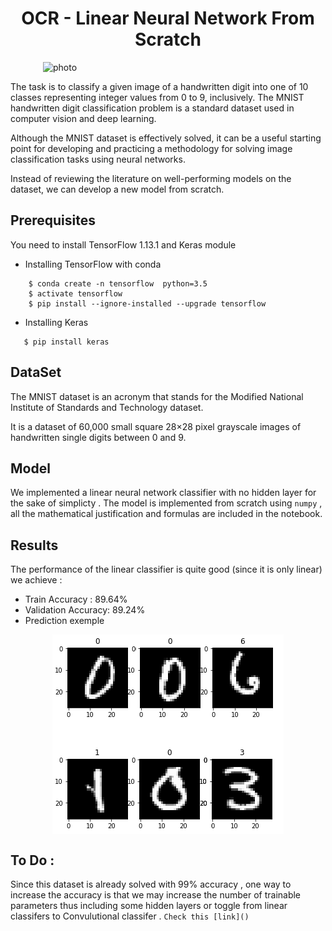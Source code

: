 

<h1 style="text-align:center">OCR - Linear Neural Network From Scratch</h1>
<img style="display: block; margin: auto;" alt="photo"  width="400" src="./images/OCR.png">



The task is to classify a given image of a handwritten digit into one of 10 classes representing integer values from 0 to 9, inclusively.
The MNIST handwritten digit classification problem is a standard dataset used in computer vision and deep learning.

Although the MNIST dataset is effectively solved, it can be a useful starting point for developing and practicing a methodology for solving image classification tasks using neural networks.

Instead of reviewing the literature on well-performing models on the dataset, we can develop a new model from scratch.

## Prerequisites
You need to install TensorFlow 1.13.1 and Keras module 
- Installing TensorFlow with conda 
    
```console
    $ conda create -n tensorflow  python=3.5
    $ activate tensorflow
    $ pip install --ignore-installed --upgrade tensorflow
```
- Installing Keras
 ```console
    $ pip install keras
```

## DataSet 
The MNIST dataset is an acronym that stands for the Modified National Institute of Standards and Technology dataset.

It is a dataset of 60,000 small square 28×28 pixel grayscale images of handwritten single digits between 0 and 9.

## Model 
We implemented a linear neural network classifier  with no hidden layer for the sake of simplicty . 
The model is implemented from scratch using ```numpy``` , all the  mathematical justification and formulas are included in the notebook. 

## Results 

The performance of the linear classifier is quite good (since it is only linear) we achieve :
- Train Accuracy :  89.64%
- Validation Accuracy:  89.24%
- Prediction exemple

<img style="display: block; margin: auto;" alt="BratsField" src="./images/index.png">




## To Do : 
Since this dataset is already solved with 99% accuracy , one way to increase the accuracy is that  we  may increase the number of trainable parameters thus including some hidden layers or toggle from linear classifers to Convulutional  classifer . 
``` Check this [link]() ```

